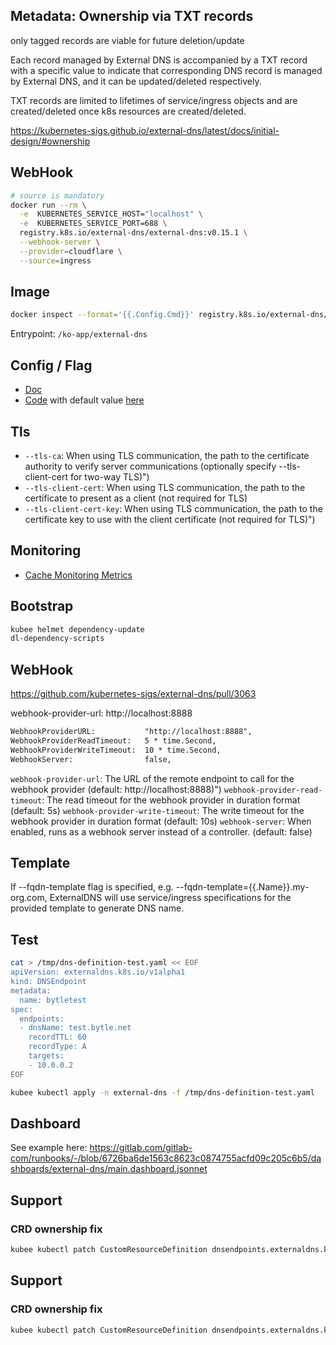 

## Metadata: Ownership via TXT records

only tagged records are viable for future deletion/update

Each record managed by External DNS is accompanied 
by a TXT record with a specific value to indicate 
that corresponding DNS record is managed by External DNS,
and it can be updated/deleted respectively. 

TXT records are limited to lifetimes of service/ingress objects 
and are created/deleted once k8s resources are created/deleted.

https://kubernetes-sigs.github.io/external-dns/latest/docs/initial-design/#ownership

## WebHook

```bash
# source is mandatory
docker run --rm \
  -e  KUBERNETES_SERVICE_HOST="localhost" \
  -e  KUBERNETES_SERVICE_PORT=688 \
  registry.k8s.io/external-dns/external-dns:v0.15.1 \
  --webhook-server \
  --provider=cloudflare \
  --source=ingress
```

## Image

```bash
docker inspect --format='{{.Config.Cmd}}' registry.k8s.io/external-dns/external-dns:v0.15.1
```
Entrypoint: `/ko-app/external-dns`

## Config / Flag

 * [Doc](https://kubernetes-sigs.github.io/external-dns/latest/docs/flags/)
 * [Code](https://github.com/kubernetes-sigs/external-dns/blob/724b86b8b867db9420c51b6a8bc9d26118bf213d/pkg/apis/externaldns/types.go#L423)
with default value [here](https://github.com/kubernetes-sigs/external-dns/blob/724b86b8b867db9420c51b6a8bc9d26118bf213d/pkg/apis/externaldns/types.go#L217C1-L217C29)

## Tls

* `--tls-ca`: When using TLS communication, the path to the certificate authority to verify server communications (optionally specify --tls-client-cert for two-way TLS)")
* `--tls-client-cert`: When using TLS communication, the path to the certificate to present as a client (not required for TLS)
* `--tls-client-cert-key`: When using TLS communication, the path to the certificate key to use with the client certificate (not required for TLS)")

## Monitoring

* [Cache Monitoring Metrics](https://github.com/kubernetes-sigs/external-dns/blob/master/docs/rate-limits.md#monitoring)

## Bootstrap

```bash
kubee helmet dependency-update
dl-dependency-scripts
```


## WebHook

https://github.com/kubernetes-sigs/external-dns/pull/3063

webhook-provider-url: http://localhost:8888
```txt
WebhookProviderURL:           "http://localhost:8888",
WebhookProviderReadTimeout:   5 * time.Second,
WebhookProviderWriteTimeout:  10 * time.Second,
WebhookServer:                false,
```
`webhook-provider-url`: The URL of the remote endpoint to call for the webhook provider (default: http://localhost:8888)")
`webhook-provider-read-timeout`: The read timeout for the webhook provider in duration format (default: 5s)
`webhook-provider-write-timeout`: The write timeout for the webhook provider in duration format (default: 10s)
`webhook-server`: When enabled, runs as a webhook server instead of a controller. (default: false)



## Template

If --fqdn-template flag is specified, e.g. --fqdn-template={{.Name}}.my-org.com,
ExternalDNS will use service/ingress specifications for the provided template to generate DNS name.

## Test

```bash
cat > /tmp/dns-definition-test.yaml << EOF
apiVersion: externaldns.k8s.io/v1alpha1
kind: DNSEndpoint
metadata:
  name: bytletest
spec:
  endpoints:
  - dnsName: test.bytle.net
    recordTTL: 60
    recordType: A
    targets:
    - 10.0.0.2
EOF
```
```bash
kubee kubectl apply -n external-dns -f /tmp/dns-definition-test.yaml
```

## Dashboard

See example here:
https://gitlab.com/gitlab-com/runbooks/-/blob/6726ba6de1563c8623c0874755acfd09c205c6b5/dashboards/external-dns/main.dashboard.jsonnet

## Support 
### CRD ownership fix

```bash
kubee kubectl patch CustomResourceDefinition dnsendpoints.externaldns.k8s.io --type=merge   -p '{"metadata": {"labels": {"app.kubernetes.io/managed-by": "Helm"}, "annotations": {"meta.helm.sh/release-namespace": "external-dns", "meta.helm.sh/release-name": "external-dns-crds"}}}'
```

## Support 
### CRD ownership fix

```bash
kubee kubectl patch CustomResourceDefinition dnsendpoints.externaldns.k8s.io --type=merge   -p '{"metadata": {"labels": {"app.kubernetes.io/managed-by": "Helm"}, "annotations": {"meta.helm.sh/release-namespace": "external-dns", "meta.helm.sh/release-name": "external-dns-crds"}}}'
```